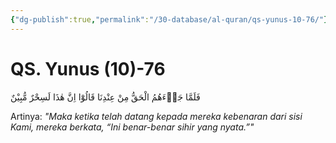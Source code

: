 ```yaml
---
{"dg-publish":true,"permalink":"/30-database/al-quran/qs-yunus-10-76/"}
---
```



# QS. Yunus (10)-76
فَلَمَّا جَاۤءَهُمُ الْحَقُّ مِنْ عِنْدِنَا قَالُوْٓا اِنَّ هٰذَا لَسِحْرٌ مُّبِيْنٌ 

Artinya: *"Maka ketika telah datang kepada mereka kebenaran dari sisi Kami, mereka berkata, “Ini benar-benar sihir yang nyata.”"*

